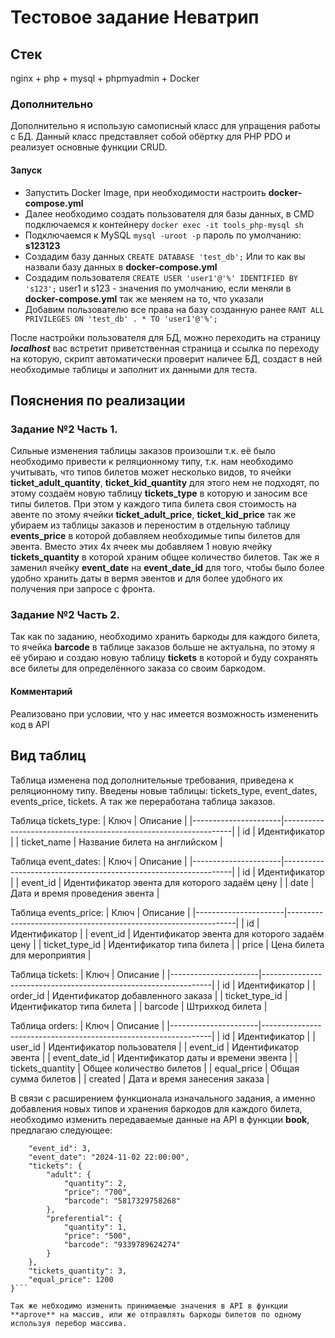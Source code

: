 # Тестовое задание Неватрип

## Стек
nginx + php + mysql + phpmyadmin + Docker
### Дополнительно
Дополнительно я использую самописный класс для упращения работы с БД. Данный класс представляет собой обёртку для PHP PDO и реализует основные функции CRUD.
#### Запуск
* Запустить Docker Image, при необходимости настроить **docker-compose.yml**
* Далее необходимо создать пользователя для базы данных, в CMD подключаемся к контейнеру `docker exec -it tools_php-mysql sh`
* Подключаемся к MySQL `mysql -uroot -p` пароль по умолчанию: **s123123**
* Создадим базу данных `CREATE DATABASE 'test_db';` Или то как вы назвали базу данных в **docker-compose.yml**
* Создадим пользователя `CREATE USER 'user1'@'%' IDENTIFIED BY 's123';` user1 и s123 - значения по умолчанию, если меняли в **docker-compose.yml** так же меняем на то, что указали
* Добавим пользователю все права на базу созданную ранее `RANT ALL PRIVILEGES ON 'test_db' . * TO 'user1'@'%';`

После настройки пользователя для БД, можно переходить на страницу ***localhost*** вас встретит приветственная страница и ссылка по переходу на которую, скрипт автоматически проверит наличее БД, создаст в ней необходимые таблицы и заполнит их данными для теста.

## Пояснения по реализации
### Задание №2 Часть 1.
Сильные изменения таблицы заказов произошли т.к. её было необходимо привести к реляционному типу, т.к. нам необходимо учитывать, что типов билетов может несколько видов, то ячейки **ticket_adult_quantity**, **ticket_kid_quantity** для этого нем не подходят, по этому создаём новую таблицу **tickets_type** в которую и заносим все типы билетов. При этом у каждого типа билета своя стоимость на эвенте по этому ячейки **ticket_adult_price**, **ticket_kid_price** так же убираем из таблицы заказов и переностим в отдельную таблицу **events_price** в которой добавляем необходимые типы билетов для эвента.
Вместо этих 4х ячеек мы добавляем 1 новую ячейку **tickets_quantity** в которой храним общее количество билетов.
Так же я заменил ячейку **event_date** на **event_date_id** для того, чтобы было более удобно хранить даты в вермя эвентов и для более удобного их получения при запросе с фронта.

### Задание №2 Часть 2.
Так как по заданию, необходимо хранить баркоды для каждого билета, то ячейка **barcode** в таблице заказов больше не актуальна, по этому я её убираю и создаю новую таблицу **tickets** в которой и буду сохранять все билеты для определённого заказа со своим баркодом. 

#### Комментарий
Реализовано при условии, что у нас имеется возможность измененить код в API

## Вид таблиц
Таблица изменена под дополнительные требования, приведена к реляционному типу.
Введены новые таблицы: tickets_type, event_dates, events_price, tickets. А так же переработана таблица заказов.

Таблица tickets_type:
|         Ключ         | Описание                                                        |
|----------------------|-----------------------------------------------------------------|
| id	               | Идентификатор                                                   |
| ticket_name          | Название билета на английском                                   |

Таблица event_dates:
|         Ключ         | Описание                                                        |
|----------------------|-----------------------------------------------------------------|
| id	               | Идентификатор                                                   |
| event_id             | Идентификатор эвента для которого задаём цену                   |
| date                 | Дата и время проведения эвента                                  |

Таблица events_price:
|         Ключ         | Описание                                                        |
|----------------------|-----------------------------------------------------------------|
| id	               | Идентификатор                                                   |
| event_id             | Идентификатор эвента для которого задаём цену                   |
| ticket_type_id       | Идентификатор типа билета                                       |
| price                | Цена билета для мероприятия                                     |

Таблица tickets:
|         Ключ         | Описание                                                        |
|----------------------|-----------------------------------------------------------------|
| id	               | Идентификатор                                                   |
| order_id             | Идентификатор добавленного заказа                               |
| ticket_type_id       | Идентификатор типа билета                                       |
| barcode              | Штрихкод билета                                                 |

Таблица orders:
|         Ключ         | Описание                                                        |
|----------------------|-----------------------------------------------------------------|
| id	               | Идентификатор                                                   |
| user_id              | Идентификатор пользователя                                      |
| event_id             | Идентификатор эвента                                            |
| event_date_id        | Идентификатор даты и времени эвента                             |
| tickets_quantity     | Общее количество билетов                                        |
| equal_price          | Общая сумма билетов                                             |
| created              | Дата и время занесения заказа                                   |

В связи с расширением функционала изначального задания, а именно добавления новых типов и хранения баркодов для каждого билета, необходимо изменить передаваемые данные на API в функции **book**, предлагаю следующее:

```{
    "event_id": 3,
    "event_date": "2024-11-02 22:00:00",
    "tickets": {
        "adult": {
            "quantity": 2,
            "price": "700",
            "barcode": "5817329758268"
        },
        "preferential": {
            "quantity": 1,
            "price": "500",
            "barcode": "9339789624274"
        }
    },
    "tickets_quantity": 3,
    "equal_price": 1200
}```

Так же небходимо изменить принимаемые значения в API в функции **aprove** на массив, или же отправлять баркоды билетов по одному используя перебор массива.

